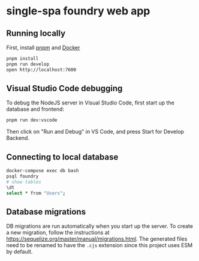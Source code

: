 # single-spa foundry web app

## Running locally

First, install [pnpm](https://pnpm.io/) and [Docker](https://www.docker.com/)

```sh
pnpm install
pnpm run develop
open http://localhost:7600
```

## Visual Studio Code debugging

To debug the NodeJS server in Visual Studio Code, first start up the database and frontend:

```sh
pnpm run dev:vscode
```

Then click on "Run and Debug" in VS Code, and press Start for Develop Backend.

## Connecting to local database

```sh
docker-compose exec db bash
psql foundry
# show tables
\dt
select * from "Users";
```

## Database migrations

DB migrations are run automatically when you start up the server. To create a new migration, follow the instructions at https://sequelize.org/master/manual/migrations.html. The generated files need to be renamed to have the `.cjs` extension since this project uses ESM by default.

